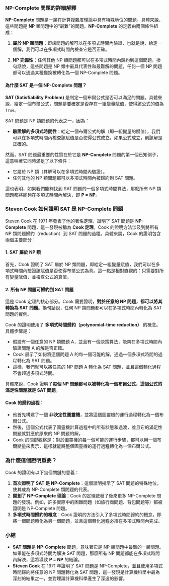 ### NP-Complete 問題的詳細解釋

**NP-Complete** 問題是一類在計算複雜度理論中具有特殊地位的問題。具體來說，這些問題是 **NP** 類問題中的“最難”的問題。**NP-Complete** 的定義由兩個條件組成：

1. **屬於 NP 類問題**：即該問題的解可以在多項式時間內驗證，也就是說，給定一個解，我們可以在多項式時間內檢查它是否正確。

2. **NP 完備性**：任何其他 NP 類問題都可以在多項式時間內歸約到這個問題。換句話說，這些問題是 NP 類中最具代表性和最難解的問題，任何一個 NP 問題都可以通過某種變換被轉化為一個 NP-Complete 問題。

#### 為什麼 SAT 是一個 NP-Complete 問題？

**SAT (Satisfiability Problem)** 是判定一個布爾公式是否可以滿足的問題。具體來說，給定一個布爾公式，問題是要確定是否存在一組變量賦值，使得該公式的值為 `True`。

SAT 問題是 NP 類問題的代表之一，因為：
- **驗證解的多項式時間性**：給定一個布爾公式的解（即一組變量的賦值），我們可以在多項式時間內檢查該賦值是否使得公式成立。如果公式成立，則該解是正確的。
  
然而，SAT 問題最重要的性質在於它是 **NP-Complete** 問題的第一個已知例子，這意味著它同時滿足了以下條件：
- 它屬於 NP 類（其解可以在多項式時間內驗證）。
- 任何其他的 NP 類問題都可以多項式時間內被歸約到 SAT 問題。

這也表明，如果我們能夠找到 SAT 問題的一個多項式時間算法，那麼所有 NP 類問題都將能夠在多項式時間內解決，即 **P = NP**。

### Steven Cook 如何證明 SAT 是 NP-Complete 問題

Steven Cook 在 1971 年發表了他的著名定理，證明了 SAT 問題是 **NP-Complete** 問題，這一發現被稱為 **Cook 定理**。Cook 的證明方法涉及到將所有 NP 類問題歸約（reduction）到 SAT 問題的過程。具體來說，Cook 的證明包含兩個主要部分：

#### 1. SAT 屬於 NP 類

首先，Cook 證明了 SAT 屬於 NP 類問題，即給定一組變量賦值，我們可以在多項式時間內驗證該賦值是否使得布爾公式為真。這一點是相對直觀的：只需要對所有變量賦值，並檢查公式的真值。

#### 2. 所有 NP 問題可歸約到 SAT 問題

這是 Cook 定理的核心部分。Cook 需要證明，**對於任意的 NP 問題，都可以將其轉換為 SAT 問題**。換句話說，任何 NP 類問題都可以在多項式時間內轉化為 SAT 問題的實例。

Cook 的證明使用了 **多項式時間歸約（polynomial-time reduction）** 的概念。具體步驟是：
- 假設有一個任意的 NP 類問題 A，並且有一個決策算法，能夠在多項式時間內驗證問題 A 的解是否正確。
- Cook 展示了如何將這個問題 A 的每一個可能的解，通過一個多項式時間的過程轉化為 SAT 問題。
- 這樣，我們就可以將任意的 NP 問題 A 轉化為 SAT 問題，並且這個轉化過程不會超過多項式時間。

具體來說，Cook 證明了**每個 NP 問題都可以被轉化為一個布爾公式，這個公式的滿足性問題就是 SAT 問題**。

#### Cook 的歸約過程：
- 他首先構建了一個 **非決定性圖靈機**，並將這個圖靈機的運行過程轉化為一個布爾公式。
- 然後，這個公式代表了圖靈機計算過程中的所有狀態和過渡，並且它的滿足性問題就對應於原來的 NP 問題的解。
- Cook 的關鍵觀察是：對於圖靈機的每一個可能的運行步驟，都可以用一個布爾變量來表示，這樣就能將整個圖靈機的運行過程轉化為一個布爾公式。

### 為什麼這個證明重要？

Cook 的證明有以下幾個關鍵的意義：
1. **首次證明了 SAT 是 NP-Complete**：這個證明揭示了 SAT 問題的特殊地位，使其成為 NP-Complete 類問題的代表。
2. **開創了 NP-Complete 理論**：Cook 的定理啟發了後來更多 NP-Complete 問題的發現。例如，許多實際中的困難問題（如旅行商問題、背包問題等）都被證明是 NP-Complete 問題。
3. **多項式時間歸約的概念**：Cook 證明的方法引入了多項式時間歸約的概念，即將一個問題轉化為另一個問題，並且這個轉化過程必須在多項式時間內完成。

### 小結

- **SAT 問題**是 **NP-Complete** 問題，意味著它是 NP 類問題中最難的一類問題。如果能在多項式時間內解決 SAT 問題，那麼所有 NP 問題都能在多項式時間內解決，這將導致 **P = NP** 的結論。
- **Steven Cook** 在 1971 年證明了 SAT 問題是 NP-Complete，並且使用多項式時間歸約將任意的 NP 問題轉化為 SAT 問題，這一發現是計算機科學中最為深刻的結果之一，並對理論計算機科學產生了深遠的影響。